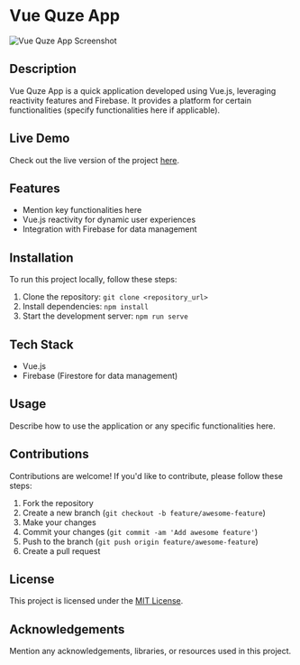 # Vue Quze App

![Vue Quze App Screenshot](https://i.ibb.co/42B1XKP/vue-Quze-App.png)

## Description
Vue Quze App is a quick application developed using Vue.js, leveraging reactivity features and Firebase. It provides a platform for certain functionalities (specify functionalities here if applicable).

## Live Demo
Check out the live version of the project [here](https://vuequzeapp.web.app/).

## Features
- Mention key functionalities here
- Vue.js reactivity for dynamic user experiences
- Integration with Firebase for data management

## Installation
To run this project locally, follow these steps:
1. Clone the repository: `git clone <repository_url>`
2. Install dependencies: `npm install`
3. Start the development server: `npm run serve`

## Tech Stack
- Vue.js
- Firebase (Firestore for data management)

## Usage
Describe how to use the application or any specific functionalities here.

## Contributions
Contributions are welcome! If you'd like to contribute, please follow these steps:
1. Fork the repository
2. Create a new branch (`git checkout -b feature/awesome-feature`)
3. Make your changes
4. Commit your changes (`git commit -am 'Add awesome feature'`)
5. Push to the branch (`git push origin feature/awesome-feature`)
6. Create a pull request

## License
This project is licensed under the [MIT License](LICENSE).

## Acknowledgements
Mention any acknowledgements, libraries, or resources used in this project.
